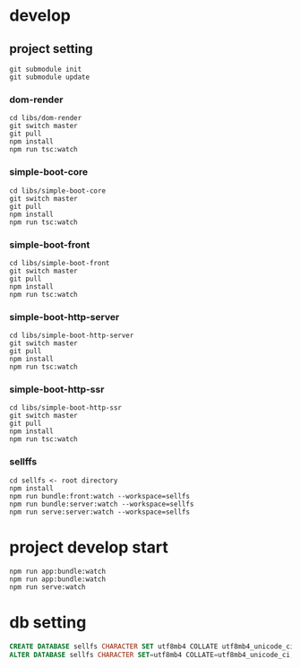 # develop
## project setting
```shell
git submodule init
git submodule update
```

### dom-render
```shell
cd libs/dom-render
git switch master
git pull
npm install
npm run tsc:watch
```

### simple-boot-core
```shell
cd libs/simple-boot-core
git switch master
git pull
npm install
npm run tsc:watch
```

### simple-boot-front
```shell
cd libs/simple-boot-front
git switch master
git pull
npm install
npm run tsc:watch
```

### simple-boot-http-server
```shell
cd libs/simple-boot-http-server
git switch master
git pull
npm install
npm run tsc:watch
```

### simple-boot-http-ssr
```shell
cd libs/simple-boot-http-ssr
git switch master
git pull
npm install
npm run tsc:watch
```

### sellffs
```
cd sellfs <- root directory
npm install
npm run bundle:front:watch --workspace=sellfs
npm run bundle:server:watch --workspace=sellfs
npm run serve:server:watch --workspace=sellfs
```


# project develop start
```shell
npm run app:bundle:watch
npm run app:bundle:watch
npm run serve:watch
```


# db setting
```sql
CREATE DATABASE sellfs CHARACTER SET utf8mb4 COLLATE utf8mb4_unicode_ci;
ALTER DATABASE sellfs CHARACTER SET=utf8mb4 COLLATE=utf8mb4_unicode_ci;
```